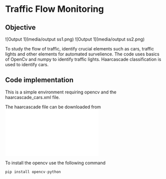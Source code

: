 # Traffic Flow Monitoring

## Objective


![Output 1](media/output ss1.png) ![Output 1](media/output ss2.png)



To study the flow of traffic, identify crucial elements such as cars, traffic lights and other elements for automated survelience. The code uses basics of OpenCv and numpy to identify traffic lights. Haarcascade classification is used to identify cars.



## Code implementation

This is a simple environment requiring opencv and the haarcascade_cars.xml file. 

The haarcascade file can be downloaded from ![clicking here](media/haarcascade_car.xml)

To install the opencv use the following command

```python
pip install opencv-python
```
